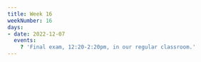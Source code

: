 ```yaml
---
title: Week 16
weekNumber: 16
days:
- date: 2022-12-07
  events:
    ? 'Final exam, 12:20-2:20pm, in our regular classroom.'
---
```

